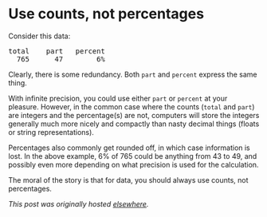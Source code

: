 # Use counts, not percentages



Consider this data:

<pre>
total    part   percent
  765      47        6%
</pre>

Clearly, there is some redundancy. Both <code>part</code> and <code>percent</code> express the same thing.

With infinite precision, you could use either <code>part</code> or <code>percent</code> at your pleasure. However, in the common case where the counts (<code>total</code> and <code>part</code>) are integers and the percentage(s) are not, computers will store the integers generally much more nicely and compactly than nasty decimal things (floats or string representations).

Percentages also commonly get rounded off, in which case information is lost. In the above example, 6% of 765 could be anything from 43 to 49, and possibly even more depending on what precision is used for the calculation.

The moral of the story is that for data, you should always use counts, not percentages.



*This post was originally hosted [elsewhere](https://planspacedotorg.wordpress.com/2013/12/29/use-counts-not-percentages/).*
